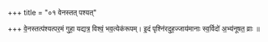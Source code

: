 +++
title = "०१ वेनस्तत् पश्यत्"

+++
वे॒नस्तत्प॑श्यत्पर॒मं गुहा॒ यद्यत्र॒ विश्वं॒ भव॒त्येक॑रूपम्। इ॒दं पृश्नि॑रदुह॒ज्जाय॑मानाः स्व॒र्विदो॑ अ॒भ्य॑नूषत॒ व्राः ॥
